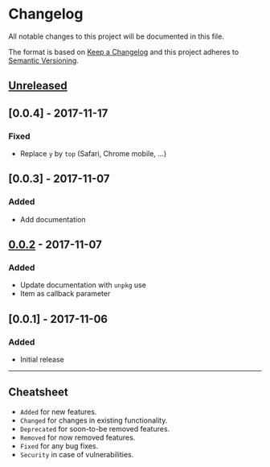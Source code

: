 # Changelog

All notable changes to this project will be documented in this file.

The format is based on [Keep a Changelog](http://keepachangelog.com/en/1.0.0/)
and this project adheres to [Semantic Versioning](http://semver.org/spec/v2.0.0.html).

## [Unreleased]

## [0.0.4] - 2017-11-17

### Fixed

- Replace `y` by `top` (Safari, Chrome mobile, …)

## [0.0.3] - 2017-11-07

### Added

- Add documentation

## [0.0.2] - 2017-11-07

### Added

- Update documentation with `unpkg` use
- Item as callback parameter

## [0.0.1] - 2017-11-06

### Added

- Initial release

[Unreleased]: https://github.com/thierrymichel/criss-cross/compare/v1.0.0...HEAD
[0.0.2]: https://github.com/thierrymichel/criss-cross/compare/v0.0.1...v0.0.2

---

## Cheatsheet

- `Added` for new features.
- `Changed` for changes in existing functionality.
- `Deprecated` for soon-to-be removed features.
- `Removed` for now removed features.
- `Fixed` for any bug fixes.
- `Security` in case of vulnerabilities.
